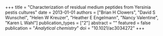 +++
title = "Characterization of residual medium peptides from Yersinia pestis cultures"
date = 2013-01-01
authors = ["Brian H Clowers", "David S Wunschel", "Helen W Kreuzer", "Heather E Engelmann", "Nancy Valentine", "Karen L Wahl"]
publication_types = ["2"]
abstract = ""
featured = false
publication = "*Analytical chemistry*"
doi = "10.1021/ac3034272"
+++

